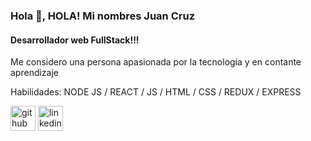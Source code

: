 ### Hola 👋, HOLA! Mi nombres Juan Cruz
#### Desarrollador web FullStack!!!
Me considero una persona apasionada por la tecnología y en contante aprendizaje

Habilidades: NODE JS / REACT / JS / HTML / CSS / REDUX / EXPRESS

 


[<img src='https://cdn.jsdelivr.net/npm/simple-icons@3.0.1/icons/github.svg' alt='github' height='40'>](https://github.com/https://github.com/jcrnieto)  [<img src='https://cdn.jsdelivr.net/npm/simple-icons@3.0.1/icons/linkedin.svg' alt='linkedin' height='40'>](https://www.linkedin.com/in/www.linkedin.com/in/juan-cruz-nieto-developer/)  

